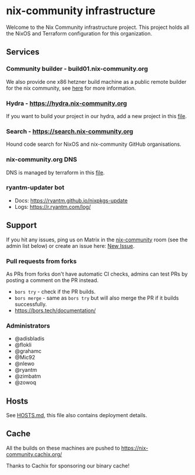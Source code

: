 # nix-community infrastructure

Welcome to the Nix Community infrastructure project. This project holds all the NixOS and Terraform configuration for this organization.

## Services

### Community builder - build01.nix-community.org

We also provide one x86 hetzner build machine as a public remote builder for the nix community, see [here](roles/builder/README.md) for more information.

### Hydra - https://hydra.nix-community.org

If you want to build your project in our hydra, add a new project in this [file](terraform/hydra-projects.tf).

### Search - https://search.nix-community.org

Hound code search for NixOS and nix-community GitHub organisations.

### nix-community.org DNS

DNS is managed by terraform in this [file](terraform/cloudflare_nix-community_org.tf).

### ryantm-updater bot

* Docs: https://ryantm.github.io/nixpkgs-update
* Logs: https://r.ryantm.com/log/

## Support

If you hit any issues, ping us on Matrix in the [nix-community](https://matrix.to/#/#nix-community:nixos.org) room (see the admin list below) or create an issue here:
[New Issue](https://github.com/nix-community/infra/issues/new).

### Pull requests from forks
As PRs from forks don't have automatic CI checks, admins can test PRs by posting a comment on the PR instead.

* `bors try` - check if the PR builds.
* `bors merge` - same as `bors try` but will also merge the PR if it builds successfully.
* https://bors.tech/documentation/

### Administrators

* @adisbladis
* @flokli
* @grahamc
* @Mic92
* @nlewo
* @ryantm
* @zimbatm
* @zowoq

## Hosts

See [HOSTS.md](HOSTS.md), this file also contains deployment details.

## Cache

All the builds on these machines are pushed to https://nix-community.cachix.org/

Thanks to Cachix for sponsoring our binary cache!
